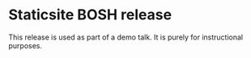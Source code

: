 # Staticsite BOSH release

This release is used as part of a demo talk. It is purely for instructional purposes.
